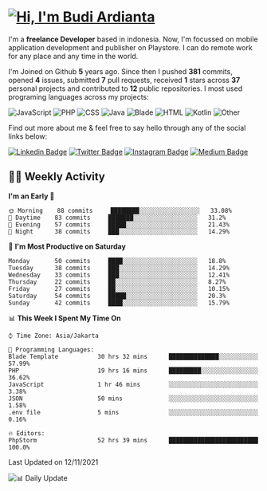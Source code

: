 # [![Hi, I'm Budi Ardianta](https://readme-typing-svg.herokuapp.com?size=24&vCenter=true&lines=%F0%9F%91%8B+Hi%2C+I'm+Budi+Ardianta+;%F0%9F%92%BB+Android+And+Web+Developer+)](https://git.io/typing-svg)

I'm a **freelance Developer** based in indonesia. Now, I'm focussed on mobile application development and publisher on Playstore. I can do remote work for any place and any time in the world.

I'm Joined on Github **5** years ago. Since then I pushed **381** commits, opened **4** issues, submitted **7** pull requests, received **1** stars across **37** personal projects and contributed to **12** public repositories.
I most used programing languages across my projects:

![JavaScript](https://img.shields.io/badge/-JavaScript-%23f1e05a?style=flat&logo=JavaScript&logoColor=white)
![PHP](https://img.shields.io/badge/-PHP-%234F5D95?style=flat&logo=PHP&logoColor=white)
![CSS](https://img.shields.io/badge/-CSS-%23563d7c?style=flat&logo=CSS&logoColor=white)
![Java](https://img.shields.io/badge/-Java-%23b07219?style=flat&logo=Java&logoColor=white)
![Blade](https://img.shields.io/badge/-Blade-%23f7523f?style=flat&logo=Blade&logoColor=white)
![HTML](https://img.shields.io/badge/-HTML-%23e34c26?style=flat&logo=HTML&logoColor=white)
![Kotlin](https://img.shields.io/badge/-Kotlin-%23A97BFF?style=flat&logo=Kotlin&logoColor=white)
![Other](https://img.shields.io/badge/-Other-%23ededed?style=flat&logo=Other&logoColor=white)

Find out more about me & feel free to say hello through any of the social links below:

[![Linkedin Badge](https://img.shields.io/badge/-budiardianata-blue?style=flat&logo=Linkedin&logoColor=white&link=https://www.linkedin.com/in/budiardianata/)](https://www.linkedin.com/in/budiardianata/)
[![Twitter Badge](https://img.shields.io/badge/-budiardianata-%231DA1F2.svg?style=flat&logo=twitter&logoColor=white&link=https://www.twitter.com/budiardianata)](https://www.linkedin.com/in/budiardianata/)
[![Instagram Badge](https://img.shields.io/badge/-budiardianata-purple?style=flat&logo=instagram&logoColor=white&link=https://instagram.com/budiardianata/)](https://instagram.com/budiardianata)
[![Medium Badge](https://img.shields.io/badge/-@budiardianata-%2312100E.svg?style=flat&logo=Medium&logoColor=white&link=https://medium.com/@budiardianata/)](https://medium.com/@budiardianata)

## 👨‍💻 Weekly Activity
<!--START_SECTION:waka-->
**I'm an Early 🐤** 

```text
🌞 Morning    88 commits     ████████░░░░░░░░░░░░░░░░░   33.08% 
🌆 Daytime    83 commits     ███████░░░░░░░░░░░░░░░░░░   31.2% 
🌃 Evening    57 commits     █████░░░░░░░░░░░░░░░░░░░░   21.43% 
🌙 Night      38 commits     ███░░░░░░░░░░░░░░░░░░░░░░   14.29%

```
📅 **I'm Most Productive on Saturday** 

```text
Monday       50 commits     ████░░░░░░░░░░░░░░░░░░░░░   18.8% 
Tuesday      38 commits     ███░░░░░░░░░░░░░░░░░░░░░░   14.29% 
Wednesday    33 commits     ███░░░░░░░░░░░░░░░░░░░░░░   12.41% 
Thursday     22 commits     ██░░░░░░░░░░░░░░░░░░░░░░░   8.27% 
Friday       27 commits     ██░░░░░░░░░░░░░░░░░░░░░░░   10.15% 
Saturday     54 commits     █████░░░░░░░░░░░░░░░░░░░░   20.3% 
Sunday       42 commits     ████░░░░░░░░░░░░░░░░░░░░░   15.79%

```


📊 **This Week I Spent My Time On** 

```text
⌚︎ Time Zone: Asia/Jakarta

💬 Programming Languages: 
Blade Template           30 hrs 32 mins      ██████████████░░░░░░░░░░░   57.99% 
PHP                      19 hrs 16 mins      █████████░░░░░░░░░░░░░░░░   36.62% 
JavaScript               1 hr 46 mins        ░░░░░░░░░░░░░░░░░░░░░░░░░   3.38% 
JSON                     50 mins             ░░░░░░░░░░░░░░░░░░░░░░░░░   1.58% 
.env file                5 mins              ░░░░░░░░░░░░░░░░░░░░░░░░░   0.16%

🔥 Editors: 
PhpStorm                 52 hrs 39 mins      █████████████████████████   100.0%

```


 Last Updated on 12/11/2021
<!--END_SECTION:waka-->

![📊 Daily Update](https://github.com/budiardianata/budiardianata/actions/workflows/update-activity.yml/badge.svg)
